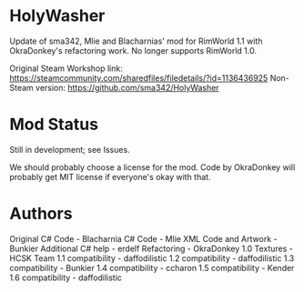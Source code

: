 # HolyWasher
Update of sma342, Mlie and Blacharnias' mod for RimWorld 1.1 with OkraDonkey's refactoring work. No longer supports RimWorld 1.0.

Original Steam Workshop link: https://steamcommunity.com/sharedfiles/filedetails/?id=1136436925
Non-Steam version: https://github.com/sma342/HolyWasher

# Mod Status
Still in development; see Issues.

We should probably choose a license for the mod. Code by OkraDonkey will probably get MIT license if everyone's okay with that.

# Authors
Original C# Code - Blacharnia
C# Code - Mlie
XML Code and Artwork - Bunkier
Additional C# help - erdelf
Refactoring - OkraDonkey
1.0 Textures - HCSK Team
1.1 compatibility - daffodilistic
1.2 compatibility - daffodilistic
1.3 compatibility - Bunkier
1.4 compatibility - ccharon
1.5 compatibility - Kender
1.6 compatibility - daffodilistic